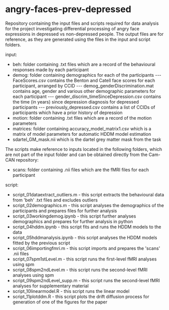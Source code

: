 # angry-faces-prev-depressed

Repository containing the input files and scripts required for data analysis for the project investigating differential processing of angry face expressions in depressed vs non-depressed people. The output files are for reference, as they are generated using the files in the input and script folders. 

input: 
- beh: folder containing .txt files which are a record of the behavioural responses made by each participant
- demog: folder containing demographics for each of the participants
  --- FaceScores.csv contains the Benton and Catell face scores for each participant, arranged by CCID
  --- demog_genderDiscrimination.mat contains age, gender and various other demographic parameters for each participant
  --- gender_discrim_timeSinceDepression.csv contains the time (in years) since depression diagnosis for depressed participants
  --- previously_depressed.csv contains a list of CCIDs of participants which have a prior history of depression
- motion: folder containing .txt files which are a record of the motion parameters
- matrices: folder containing accuracy_model_matrix1.csv which is a matrix of model parameters for automatic HDDM model estimation
- sdartel_GM_mask.nii which is the dartel grey matter mask from the task

The scripts make reference to inputs located in the following folders, which are not part of the input folder and can be obtained directly from the Cam-CAN repository:
- scans: folder containing .nii files which are the fMRI files for each participant

script: 
- script_01dataextract_outliers.m - this script extracts the behavioural data from 'beh' .txt files and excludes outliers
- script_02demographics.m - this script analyses the demographics of the participants and prepares files for further analysis
- script_03workingdemog.ipynb - this script further analyses demographics and prepares for further analysis in python
- script_04hddm.ipynb - this script fits and runs the HDDM models to the data
- script_05hddmanalysis.ipynb - this script analyses the HDDM models fitted by the previous script
- script_06importingfmri.m - this script imports and prepares the 'scans' .nii files
- script_07spm1stLevel.m - this script runs the first-level fMRI analyses using spm
- script_08spm2ndLevel.m - this script runs the second-level fMRI analyses using spm
- script_09spm2ndLevel_supp.m - this script runs the second-level fMRI analyses for supplementary material
- script_10linearmodel.R - this script runs the linear model
- script_11plotddm.R - this script plots the drift diffusion process for generation of one of the figures for the paper 

